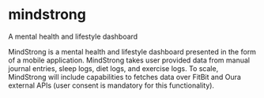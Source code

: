 # mindstrong
A mental health and lifestyle dashboard

MindStrong is a mental health and lifestyle dashboard presented in the form of a mobile application. MindStrong takes user provided data from manual journal entries, sleep logs, diet logs, and exercise logs. To scale, MindStrong will include capabilities to fetches data over FitBit and Oura external APIs (user consent is mandatory for this functionality).  
